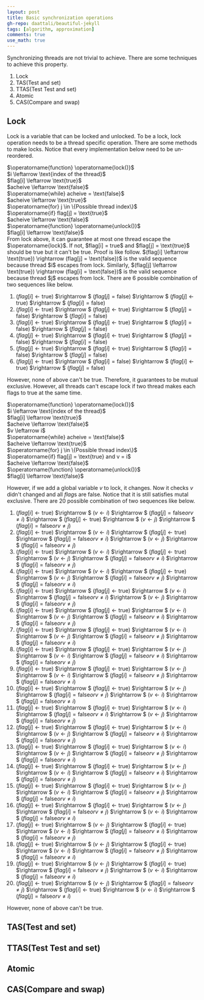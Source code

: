 ```yaml
---
layout: post
title: Basic synchronization operations
gh-repo: daattali/beautiful-jekyll
tags: [algorithm, approximation]
comments: true
use_math: true
---
```


Synchronizing threads are not trivial to achieve.
There are some techniques to achieve this property.

1. Lock
2. TAS(Test and set)
3. TTAS(Test Test and set)
4. Atomic
5. CAS(Compare and swap)

## Lock
Lock is a variable that can be locked and unlocked.
To be a lock, lock operation needs to be a thread specific operation.
There are some methods to make locks.
Notice that every implementation below need to be un-reordered.

<div class="algorithm">
    $\operatorname{function} \operatorname{lock()}$<br>
    <div class="algorithm">
        $i \leftarrow \text{index of the thread}$<br>
        $flag[i] \leftarrow \text{true}$<br>
        $acheive \leftarrow \text{false}$<br>
        $\operatorname{while} acheive = \text{false}$<br>
        <div class="algorithm">
            $acheive \leftarrow \text{true}$<br>
            $\operatorname{for} j \in \{Possible thread index\}$<br>
            <div class="algorithm">
                $\operatorname{if} flag[j] = \text{true}$
                <div class="algorithm">
                    $acheive \leftarrow \text{false}$
                </div>
            </div>
        </div>
    </div>
    $\operatorname{function} \operatorname{unlock()}$<br>
    <div class="algorithm">
        $flag[i] \leftarrow \text{false}$<br>
    </div>
</div>
From lock above, it can guarantee at most one thread escape the $\operatorname{lock}$.
If not, $flag[i] = true$ and $flag[j] = \text{true}$ should be true but it can't be true.
Proof is like follow.
$(flag[i] \leftarrow \text{true}) \rightarrow (flag[j] = \text{false})$ is the valid sequence because thread $i$ escapes from lock.
Similarly, $(flag[j] \leftarrow \text{true}) \rightarrow (flag[i] = \text{false})$ is the valid sequence because thread $j$ escapes from lock.
There are 6 possible combination of two sequences like below.

1. $(flag[i] \leftarrow \text{true})$ $\rightarrow $ $(flag[j] = \text{false})$ $\rightarrow $ $(flag[j] \leftarrow \text{true})$ $\rightarrow $ $(flag[i] = \text{false})$
2. $(flag[i] \leftarrow \text{true})$ $\rightarrow $ $(flag[j] \leftarrow \text{true})$ $\rightarrow $ $(flag[j] = \text{false})$ $\rightarrow $ $(flag[i] = \text{false})$
3. $(flag[i] \leftarrow \text{true})$ $\rightarrow $ $(flag[j] \leftarrow \text{true})$ $\rightarrow $ $(flag[i] = \text{false})$ $\rightarrow $ $(flag[j] = \text{false})$
4. $(flag[j] \leftarrow \text{true})$ $\rightarrow $ $(flag[i] \leftarrow \text{true})$ $\rightarrow $ $(flag[j] = \text{false})$ $\rightarrow $ $(flag[i] = \text{false})$
5. $(flag[j] \leftarrow \text{true})$ $\rightarrow $ $(flag[i] \leftarrow \text{true})$ $\rightarrow $ $(flag[i] = \text{false})$ $\rightarrow $ $(flag[j] = \text{false})$
6. $(flag[j] \leftarrow \text{true})$ $\rightarrow $ $(flag[i] = \text{false})$ $\rightarrow $ $(flag[i] \leftarrow \text{true})$ $\rightarrow $ $(flag[j] = \text{false})$

However, none of above can't be true.
Therefore, it guarantees to be mutual exclusive.
However, all threads can't escape lock if two thread makes each flags to $\text{true}$ at the same time.

<div class="algorithm">
    $\operatorname{function} \operatorname{lock()}$<br>
    <div class="algorithm">
        $i \leftarrow \text{index of the thread}$<br>
        $flag[i] \leftarrow \text{true}$<br>
        $acheive \leftarrow \text{false}$<br>
        $v \leftarrow i$<br>
        $\operatorname{while} acheive = \text{false}$<br>
        <div class="algorithm">
            $acheive \leftarrow \text{true}$<br>
            $\operatorname{for} j \in \{Possible thread index\}$<br>
            <div class="algorithm">
                $\operatorname{if} flag[j] = \text{true} and v = i$
                <div class="algorithm">
                    $acheive \leftarrow \text{false}$
                </div>
            </div>
        </div>
    </div>
    $\operatorname{function} \operatorname{unlock()}$<br>
    <div class="algorithm">
        $flag[i] \leftarrow \text{false}$<br>
    </div>
</div>

However, if we add a global variable $v$ to lock, it changes.
Now it checks $v$ didn't changed and all $flag$s are $\text{false}$.
Notice that it is still satisfies mutal exclusive.
There are 20 possible combination of two sequences like below.

1. $(flag[i] \leftarrow \text{true})$ $\rightarrow $ $(v \leftarrow i)$ $\rightarrow $ $(flag[j] = \text{false} or v \neq i)$ $\rightarrow $ $(flag[j] \leftarrow \text{true})$ $\rightarrow $ $(v \leftarrow j)$ $\rightarrow $ $(flag[i] = \text{false} or v \neq j)$
2. $(flag[i] \leftarrow \text{true})$ $\rightarrow $ $(v \leftarrow i)$ $\rightarrow $ $(flag[j] \leftarrow \text{true})$ $\rightarrow $ $(flag[j] = \text{false} or v \neq i)$ $\rightarrow $ $(v \leftarrow j)$ $\rightarrow $ $(flag[i] = \text{false} or v \neq j)$
3. $(flag[i] \leftarrow \text{true})$ $\rightarrow $ $(v \leftarrow i)$ $\rightarrow $ $(flag[j] \leftarrow \text{true})$ $\rightarrow $ $(v \leftarrow j)$ $\rightarrow $ $(flag[j] = \text{false} or v \neq i)$ $\rightarrow $ $(flag[i] = \text{false} or v \neq j)$
4. $(flag[i] \leftarrow \text{true})$ $\rightarrow $ $(v \leftarrow i)$ $\rightarrow $ $(flag[j] \leftarrow \text{true})$ $\rightarrow $ $(v \leftarrow j)$ $\rightarrow $ $(flag[i] = \text{false} or v \neq j)$ $\rightarrow $ $(flag[j] = \text{false} or v \neq i)$
5. $(flag[i] \leftarrow \text{true})$ $\rightarrow $ $(flag[j] \leftarrow \text{true})$ $\rightarrow $ $(v \leftarrow i)$ $\rightarrow $ $(flag[j] = \text{false} or v \neq i)$ $\rightarrow $ $(v \leftarrow j)$ $\rightarrow $ $(flag[i] = \text{false} or v \neq j)$
6. $(flag[i] \leftarrow \text{true})$ $\rightarrow $ $(flag[j] \leftarrow \text{true})$ $\rightarrow $ $(v \leftarrow i)$ $\rightarrow $ $(v \leftarrow j)$ $\rightarrow $ $(flag[j] = \text{false} or v \neq i)$ $\rightarrow $ $(flag[i] = \text{false} or v \neq j)$
7. $(flag[i] \leftarrow \text{true})$ $\rightarrow $ $(flag[j] \leftarrow \text{true})$ $\rightarrow $ $(v \leftarrow i)$ $\rightarrow $ $(v \leftarrow j)$ $\rightarrow $ $(flag[i] = \text{false} or v \neq j)$ $\rightarrow $ $(flag[j] = \text{false} or v \neq i)$
8. $(flag[i] \leftarrow \text{true})$ $\rightarrow $ $(flag[j] \leftarrow \text{true})$ $\rightarrow $ $(v \leftarrow j)$ $\rightarrow $ $(v \leftarrow i)$ $\rightarrow $ $(flag[j] = \text{false} or v \neq i)$ $\rightarrow $ $(flag[i] = \text{false} or v \neq j)$
9. $(flag[i] \leftarrow \text{true})$ $\rightarrow $ $(flag[j] \leftarrow \text{true})$ $\rightarrow $ $(v \leftarrow j)$ $\rightarrow $ $(v \leftarrow i)$ $\rightarrow $ $(flag[i] = \text{false} or v \neq j)$ $\rightarrow $ $(flag[j] = \text{false} or v \neq i)$
10. $(flag[i] \leftarrow \text{true})$ $\rightarrow $ $(flag[j] \leftarrow \text{true})$ $\rightarrow $ $(v \leftarrow j)$ $\rightarrow $ $(flag[i] = \text{false} or v \neq j)$ $\rightarrow $ $(v \leftarrow i)$ $\rightarrow $ $(flag[j] = \text{false} or v \neq i)$
11. $(flag[j] \leftarrow \text{true})$ $\rightarrow $ $(flag[i] \leftarrow \text{true})$ $\rightarrow $ $(v \leftarrow i)$ $\rightarrow $ $(flag[j] = \text{false} or v \neq i)$ $\rightarrow $ $(v \leftarrow j)$ $\rightarrow $ $(flag[i] = \text{false} or v \neq j)$
12. $(flag[j] \leftarrow \text{true})$ $\rightarrow $ $(flag[i] \leftarrow \text{true})$ $\rightarrow $ $(v \leftarrow i)$ $\rightarrow $ $(v \leftarrow j)$ $\rightarrow $ $(flag[j] = \text{false} or v \neq i)$ $\rightarrow $ $(flag[i] = \text{false} or v \neq j)$
13. $(flag[j] \leftarrow \text{true})$ $\rightarrow $ $(flag[i] \leftarrow \text{true})$ $\rightarrow $ $(v \leftarrow i)$ $\rightarrow $ $(v \leftarrow j)$ $\rightarrow $ $(flag[i] = \text{false} or v \neq j)$ $\rightarrow $ $(flag[j] = \text{false} or v \neq i)$
14. $(flag[j] \leftarrow \text{true})$ $\rightarrow $ $(flag[i] \leftarrow \text{true})$ $\rightarrow $ $(v \leftarrow j)$ $\rightarrow $ $(v \leftarrow i)$ $\rightarrow $ $(flag[j] = \text{false} or v \neq i)$ $\rightarrow $ $(flag[i] = \text{false} or v \neq j)$
15. $(flag[j] \leftarrow \text{true})$ $\rightarrow $ $(flag[i] \leftarrow \text{true})$ $\rightarrow $ $(v \leftarrow j)$ $\rightarrow $ $(v \leftarrow i)$ $\rightarrow $ $(flag[i] = \text{false} or v \neq j)$ $\rightarrow $ $(flag[j] = \text{false} or v \neq i)$
16. $(flag[j] \leftarrow \text{true})$ $\rightarrow $ $(flag[i] \leftarrow \text{true})$ $\rightarrow $ $(v \leftarrow j)$ $\rightarrow $ $(flag[i] = \text{false} or v \neq j)$ $\rightarrow $ $(v \leftarrow i)$ $\rightarrow $ $(flag[j] = \text{false} or v \neq i)$
17. $(flag[j] \leftarrow \text{true})$ $\rightarrow $ $(v \leftarrow j)$ $\rightarrow $ $(flag[i] \leftarrow \text{true})$ $\rightarrow $ $(v \leftarrow i)$ $\rightarrow $ $(flag[j] = \text{false} or v \neq i)$ $\rightarrow $ $(flag[i] = \text{false} or v \neq j)$
18. $(flag[j] \leftarrow \text{true})$ $\rightarrow $ $(v \leftarrow j)$ $\rightarrow $ $(flag[i] \leftarrow \text{true})$ $\rightarrow $ $(v \leftarrow i)$ $\rightarrow $ $(flag[i] = \text{false} or v \neq j)$ $\rightarrow $ $(flag[j] = \text{false} or v \neq i)$
19. $(flag[j] \leftarrow \text{true})$ $\rightarrow $ $(v \leftarrow j)$ $\rightarrow $ $(flag[i] \leftarrow \text{true})$ $\rightarrow $ $(flag[i] = \text{false} or v \neq j)$ $\rightarrow $ $(v \leftarrow i)$ $\rightarrow $ $(flag[j] = \text{false} or v \neq i)$
20. $(flag[j] \leftarrow \text{true})$ $\rightarrow $ $(v \leftarrow j)$ $\rightarrow $ $(flag[i] = \text{false} or v \neq j)$ $\rightarrow $ $(flag[i] \leftarrow \text{true})$ $\rightarrow $ $(v \leftarrow i)$ $\rightarrow $ $(flag[j] = \text{false} or v \neq i)$

However, none of above can't be true.

## TAS(Test and set)

## TTAS(Test Test and set)

## Atomic

## CAS(Compare and swap)
